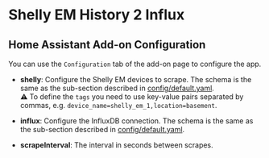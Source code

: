 # Shelly EM History 2 Influx

## Home Assistant Add-on Configuration

You can use the `Configuration` tab of the add-on page to configure the app.

* **shelly**: Configure the Shelly EM devices to scrape. The schema is the same as the sub-section described in [config/default.yaml](https://github.com/psi-4ward/Shelly-EM-History2Influx/blob/main/config/default.yaml).  
  ⚠️ To define the `tags` you need to use key-value pairs separated by commas, e.g. `device_name=shelly_em_1,location=basement`.

* **influx**: Configure the InfluxDB connection. The schema is the same as the sub-section described in [config/default.yaml](https://github.com/psi-4ward/Shelly-EM-History2Influx/blob/main/config/default.yaml).

* **scrapeInterval**: The interval in seconds between scrapes.